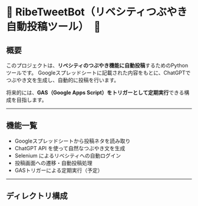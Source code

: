 # 🦁 RibeTweetBot（リベシティつぶやき自動投稿ツール）　🦁

##  概要

このプロジェクトは、**リベシティのつぶやき機能に自動投稿**するためのPythonツールです。
Googleスプレッドシートに記載された内容をもとに、ChatGPTでつぶやき文を生成し、自動的に投稿を行います。

将来的には、**GAS（Google Apps Script）をトリガーとして定期実行**できる構成を目指します。

---

## 機能一覧

- Googleスプレッドシートから投稿ネタを読み取り
- ChatGPT API を使って自然なつぶやき文を生成
- Selenium によるリベシティへの自動ログイン
- 投稿画面への遷移・自動投稿処理
- GASトリガーによる定期実行（予定）

---

## ディレクトリ構成


